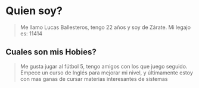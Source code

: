 # Quien soy?
> Me llamo Lucas Ballesteros, tengo 22 años y soy de Zárate.
Mi legajo es: 11414

## Cuales son mis Hobies?
> Me gusta jugar al fútbol 5, tengo amigos con los que juego seguido. Empece un curso de Inglés para mejorar mi nivel, y últimamente estoy con mas ganas de cursar materias interesantes de sistemas

